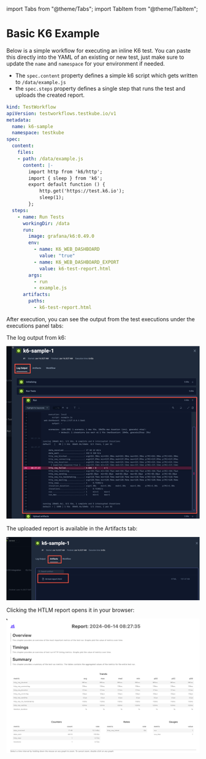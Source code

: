 import Tabs from "@theme/Tabs";
import TabItem from "@theme/TabItem";

# Basic K6 Example

Below is a simple workflow for executing an inline K6 test. You can paste this directly into the YAML of an existing or new test, just make 
sure to update the `name` and `namespace` for your environment if needed.

- The `spec.content` property defines a simple k6 script which gets written to `/data/example.js`
- the `spec.steps` property defines a single step that runs the test and uploads the created report.

```yaml
kind: TestWorkflow
apiVersion: testworkflows.testkube.io/v1
metadata:
  name: k6-sample
  namespace: testkube
spec:
  content:
    files:
    - path: /data/example.js
      content: |-
        import http from 'k6/http';
        import { sleep } from 'k6';
        export default function () {
            http.get('https://test.k6.io');
            sleep(1);
        };
  steps:
    - name: Run Tests
      workingDir: /data
      run:
        image: grafana/k6:0.49.0
        env:
          - name: K6_WEB_DASHBOARD
            value: "true"
          - name: K6_WEB_DASHBOARD_EXPORT
            value: k6-test-report.html
        args:
          - run
          - example.js
      artifacts:
        paths:
          - k6-test-report.html
```

After execution, you can see the output from the test executions under the executions panel tabs:

<Tabs>
<TabItem value="logs" label="Log Output" default>

The log output from k6:

![Log Output](images/k6-basic-log-output.png)

</TabItem>
<TabItem value="artifacts" label="Artifacts" default>

The uploaded report is available in the Artifacts tab:

![Artifacts](images/k6-basic-artifacts.png)

</TabItem>

<TabItem value="htlm-report" label="HTLM Report" default>

Clicking the HTLM report opens it in your browser:

![HTLM Report](images/k6-basic-html-report.png)

</TabItem>
</Tabs>


